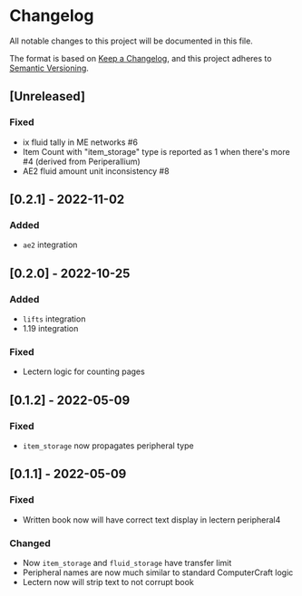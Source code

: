 # Changelog
All notable changes to this project will be documented in this file.

The format is based on [Keep a Changelog](https://keepachangelog.com/en/1.0.0/),
and this project adheres to [Semantic Versioning](https://semver.org/spec/v2.0.0.html).

## [Unreleased]

### Fixed

- ix fluid tally in ME networks #6
- Item Count with "item_storage" type is reported as 1 when there's more #4 (derived from Periperallium)
- AE2 fluid amount unit inconsistency #8

## [0.2.1] - 2022-11-02

### Added

- `ae2` integration

## [0.2.0] - 2022-10-25

### Added

- `lifts` integration
- 1.19 integration

### Fixed

- Lectern logic for counting pages

## [0.1.2] - 2022-05-09

### Fixed
- `item_storage` now propagates peripheral type

## [0.1.1] - 2022-05-09

### Fixed

- Written book now will have correct text display in lectern peripheral4

### Changed

- Now `item_storage` and `fluid_storage` have transfer limit
- Peripheral names are now much similar to standard ComputerCraft logic
- Lectern now will strip text to not corrupt book